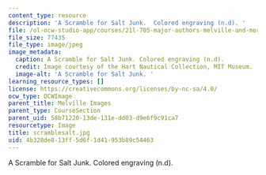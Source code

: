 ```yaml
---
content_type: resource
description: 'A Scramble for Salt Junk.  Colored engraving (n.d). '
file: /ol-ocw-studio-app/courses/21l-705-major-authors-melville-and-morrison-fall-2003/4b328de813ff5d6f1d41953b89c54463_scramblesalt.jpg
file_size: 77435
file_type: image/jpeg
image_metadata:
  caption: A Scramble for Salt Junk. Colored engraving (n.d).
  credit: Image courtesy of the Hart Nautical Collection, MIT Museum.
  image-alt: 'A Scramble for Salt Junk. '
learning_resource_types: []
license: https://creativecommons.org/licenses/by-nc-sa/4.0/
ocw_type: OCWImage
parent_title: Melville Images
parent_type: CourseSection
parent_uid: 58b71220-13de-131e-dd03-d9e6f9c91ca7
resourcetype: Image
title: scramblesalt.jpg
uid: 4b328de8-13ff-5d6f-1d41-953b89c54463
---
```

A Scramble for Salt Junk.  Colored engraving (n.d). 